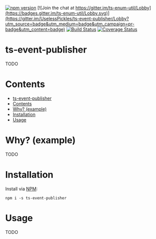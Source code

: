 [![npm version](https://img.shields.io/npm/v/ts-event-publisher.svg)](https://www.npmjs.com/package/ts-event-publisher)
[![Join the chat at https://gitter.im/ts-enum-util/Lobby](https://badges.gitter.im/ts-enum-util/Lobby.svg)](https://gitter.im/UselessPickles/ts-event-publisher/Lobby?utm_source=badge&utm_medium=badge&utm_campaign=pr-badge&utm_content=badge)
[![Build Status](https://travis-ci.org/UselessPickles/ts-event-publisher.svg?branch=main)](https://travis-ci.org/UselessPickles/ts-event-publisher)
[![Coverage Status](https://coveralls.io/repos/github/UselessPickles/ts-event-publisher/badge.svg?branch=main)](https://coveralls.io/github/UselessPickles/ts-event-publisher?branch=main)

# ts-event-publisher

TODO

# Contents

<!-- TOC depthFrom:1 -->

-   [ts-event-publisher](#ts-event-publisher)
-   [Contents](#contents)
-   [Why? (example)](#why-example)
-   [Installation](#installation)
-   [Usage](#usage)

<!-- /TOC -->

# Why? (example)

TODO

# Installation

Install via [NPM](https://www.npmjs.com/package/ts-event-publisher):

```
npm i -s ts-event-publisher
```

# Usage

TODO

